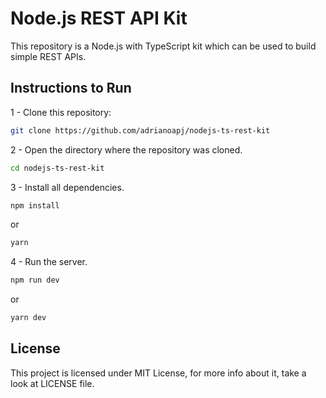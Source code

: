 # Node.js REST API Kit

This repository is a Node.js with TypeScript kit which can be used to build simple REST APIs.

## Instructions to Run

1 - Clone this repository:
```bash
git clone https://github.com/adrianoapj/nodejs-ts-rest-kit
```

2 - Open the directory where the repository was cloned.
```bash
cd nodejs-ts-rest-kit
```

3 - Install all dependencies.
```bash
npm install
```
or
```bash
yarn
```

4 - Run the server.

```bash
npm run dev
```
or
```bash
yarn dev
```

## License

This project is licensed under MIT License, for more info about it, take a look at LICENSE file.
